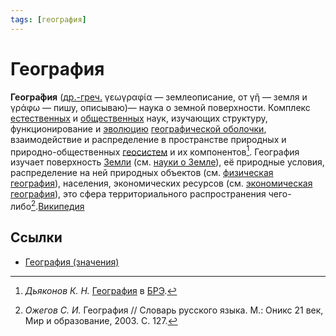 ```yaml
---
tags: [география]
---
```

# География

**Геогра́фия** ([др.-греч.](https://ru.wikipedia.org/wiki/%D0%94%D1%80%D0%B5%D0%B2%D0%BD%D0%B5%D0%B3%D1%80%D0%B5%D1%87%D0%B5%D1%81%D0%BA%D0%B8%D0%B9_%D1%8F%D0%B7%D1%8B%D0%BA "Древнегреческий язык") γεωγραφία — землеописание, от γῆ — земля и γράφω — пишу, описываю)— наука о земной поверхности. Комплекс [естественных](https://ru.wikipedia.org/wiki/%D0%95%D1%81%D1%82%D0%B5%D1%81%D1%82%D0%B2%D0%B5%D0%BD%D0%BD%D1%8B%D0%B5_%D0%BD%D0%B0%D1%83%D0%BA%D0%B8 "Естественные науки") и [общественных](https://ru.wikipedia.org/wiki/%D0%9E%D0%B1%D1%89%D0%B5%D1%81%D1%82%D0%B2%D0%B5%D0%BD%D0%BD%D1%8B%D0%B5_%D0%BD%D0%B0%D1%83%D0%BA%D0%B8 "Общественные науки") наук, изучающих структуру, функционирование и [эволюцию](https://ru.wikipedia.org/wiki/%D0%AD%D0%B2%D0%BE%D0%BB%D1%8E%D1%86%D0%B8%D1%8F "Эволюция") [географической оболочки](https://ru.wikipedia.org/wiki/%D0%93%D0%B5%D0%BE%D0%B3%D1%80%D0%B0%D1%84%D0%B8%D1%87%D0%B5%D1%81%D0%BA%D0%B0%D1%8F_%D0%BE%D0%B1%D0%BE%D0%BB%D0%BE%D1%87%D0%BA%D0%B0 "Географическая оболочка"), взаимодействие и распределение в пространстве природных и природно-общественных [геосистем](https://ru.wikipedia.org/wiki/%D0%93%D0%B5%D0%BE%D1%81%D0%B8%D1%81%D1%82%D0%B5%D0%BC%D0%B0 "Геосистема") и их компонентов[^2]. География изучает поверхность [Земли](https://ru.wikipedia.org/wiki/%D0%97%D0%B5%D0%BC%D0%BB%D1%8F "Земля") (см. [науки о Земле](https://ru.wikipedia.org/wiki/%D0%9D%D0%B0%D1%83%D0%BA%D0%B8_%D0%BE_%D0%97%D0%B5%D0%BC%D0%BB%D0%B5 "Науки о Земле")), её природные условия, распределение на ней природных объектов (см. [физическая география](https://ru.wikipedia.org/wiki/%D0%A4%D0%B8%D0%B7%D0%B8%D1%87%D0%B5%D1%81%D0%BA%D0%B0%D1%8F_%D0%B3%D0%B5%D0%BE%D0%B3%D1%80%D0%B0%D1%84%D0%B8%D1%8F "Физическая география")), населения, экономических ресурсов (см. [экономическая география](https://ru.wikipedia.org/wiki/%D0%AD%D0%BA%D0%BE%D0%BD%D0%BE%D0%BC%D0%B8%D1%87%D0%B5%D1%81%D0%BA%D0%B0%D1%8F_%D0%B3%D0%B5%D0%BE%D0%B3%D1%80%D0%B0%D1%84%D0%B8%D1%8F "Экономическая география")), это сфера территориального распространения чего-либо[^3].[Википедия](https://ru.wikipedia.org/wiki/%D0%93%D0%B5%D0%BE%D0%B3%D1%80%D0%B0%D1%84%D0%B8%D1%8F)

[^2]: _Дьяконов К. Н._ [География](https://bigenc.ru/geography/text/3857870) в [БРЭ](https://ru.wikipedia.org/wiki/%D0%91%D0%A0%D0%AD "БРЭ").
[^3]: _Ожегов С. И._ География // Словарь русского языка. М.: Оникс 21 век, Мир и образование, 2003. С. 127.

## Ссылки

* [География (значения)](https://ru.wikipedia.org/wiki/%D0%93%D0%B5%D0%BE%D0%B3%D1%80%D0%B0%D1%84%D0%B8%D1%8F_(%D0%B7%D0%BD%D0%B0%D1%87%D0%B5%D0%BD%D0%B8%D1%8F))
